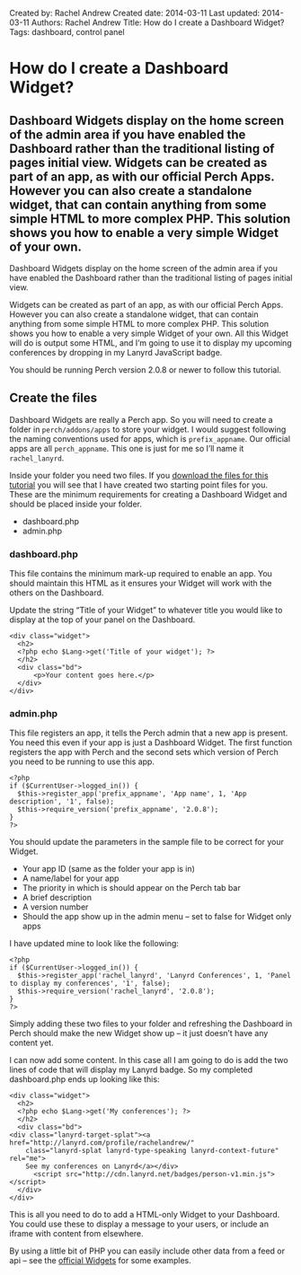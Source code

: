 Created by: Rachel Andrew
Created date: 2014-03-11
Last updated: 2014-03-11
Authors: Rachel Andrew
Title: How do I create a Dashboard Widget?
Tags: dashboard, control panel

# How do I create a Dashboard Widget?

## Dashboard Widgets display on the home screen of the admin area if you have enabled the Dashboard rather than the traditional listing of pages initial view. Widgets can be created as part of an app, as with our official Perch Apps. However you can also create a standalone widget, that can contain anything from some simple HTML to more complex PHP. This solution shows you how to enable a very simple Widget of your own.

Dashboard Widgets display on the home screen of the admin area if you have enabled the Dashboard rather than the traditional listing of pages initial view.

Widgets can be created as part of an app, as with our official Perch Apps. However you can also create a standalone widget, that can contain anything from some simple HTML to more complex PHP. This solution shows you how to enable a very simple Widget of your own. All this Widget will do is output some HTML, and I’m going to use it to display my upcoming conferences by dropping in my Lanyrd JavaScript badge.

You should be running Perch version 2.0.8 or newer to follow this tutorial.

## Create the files

Dashboard Widgets are really a Perch app. So you will need to create a folder in `perch/addons/apps` to store your widget. I would suggest following the naming conventions used for apps, which is `prefix_appname`. Our official apps are all `perch_appname`. This one is just for me so I’ll name it `rachel_lanyrd`.

Inside your folder you need two files. If you [download the files for this tutorial](../f/download/creat-a-dashboard-widget.zip) you will see that I have created two starting point files for you. These are the minimum requirements for creating a Dashboard Widget and should be placed inside your folder.

* dashboard.php
* admin.php

### dashboard.php

This file contains the minimum mark-up required to enable an app. You should maintain this HTML as it ensures your Widget will work with the others on the Dashboard.

Update the string “Title of your Widget” to whatever title you would like to display at the top of your panel on the Dashboard.

    <div class="widget">
      <h2>
      <?php echo $Lang->get('Title of your widget'); ?>
      </h2>
      <div class="bd">
	      <p>Your content goes here.</p>	
      </div>
    </div>

### admin.php

This file registers an app, it tells the Perch admin that a new app is present. You need this even if your app is just a Dashboard Widget. The first function registers the app with Perch and the second sets which version of Perch you need to be running to use this app.

    <?php
    if ($CurrentUser->logged_in()) {
      $this->register_app('prefix_appname', 'App name', 1, 'App description', '1', false);
      $this->require_version('prefix_appname', '2.0.8');
    }
    ?>

You should update the parameters in the sample file to be correct for your Widget.

* Your app ID (same as the folder your app is in)
* A name/label for your app
* The priority in which is should appear on the Perch tab bar
* A brief description
* A version number
* Should the app show up in the admin menu – set to false for Widget only apps

I have updated mine to look like the following:

    <?php
    if ($CurrentUser->logged_in()) {
      $this->register_app('rachel_lanyrd', 'Lanyrd Conferences', 1, 'Panel to display my conferences', '1', false);
      $this->require_version('rachel_lanyrd', '2.0.8');
    }
    ?>

Simply adding these two files to your folder and refreshing the Dashboard in Perch should make the new Widget show up – it just doesn’t have any content yet.

I can now add some content. In this case all I am going to do is add the two lines of code that will display my Lanyrd badge. So my completed dashboard.php ends up looking like this:

    <div class="widget">
      <h2>
      <?php echo $Lang->get('My conferences'); ?>
      </h2>
      <div class="bd">
	<div class="lanyrd-target-splat"><a href="http://lanyrd.com/profile/rachelandrew/" 
		class="lanyrd-splat lanyrd-type-speaking lanyrd-context-future" rel="me">
        See my conferences on Lanyrd</a></div>
	      <script src="http://cdn.lanyrd.net/badges/person-v1.min.js"></script>	
      </div>
    </div>

This is all you need to do to add a HTML-only Widget to your Dashboard. You could use these to display a message to your users, or include an iframe with content from elsewhere.

By using a little bit of PHP you can easily include other data from a feed or api – see the [official Widgets](http://grabaperch.com/add-ons/dashboard) for some examples.

